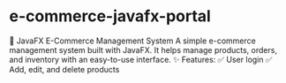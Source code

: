 # e-commerce-javafx-portal
 🛒 JavaFX E-Commerce Management System A simple e-commerce management system built with JavaFX. It helps manage products, orders, and inventory with an easy-to-use interface.  ✨ Features: ✅ User login  ✅ Add, edit, and delete products 
